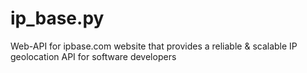 # ip_base.py
Web-API for ipbase.com website that provides a reliable &amp; scalable IP geolocation API for software developers
